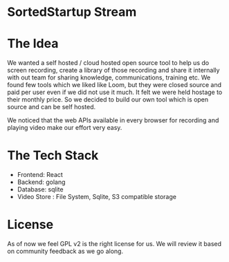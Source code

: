 SortedStartup Stream
====================

# The Idea
We wanted a self hosted / cloud hosted open source tool to help us do screen recording, create a library of those recording and share it internally with out team for sharing knowledge, communications, training etc.
We found few tools which we liked like Loom, but they were closed source and paid per user even if we did not use it much. It felt we were held hostage to their monthly price. So we decided to build our own tool which is open source and can be self hosted.

We noticed that the web APIs available in every browser for recording and playing video make our effort very easy.

# The Tech Stack
- Frontend: React
- Backend: golang
- Database: sqlite
- Video Store : File System, Sqlite, S3 compatible storage

# License
As of now we feel GPL v2 is the right license for us.
We will review it based on community feedback as we go along.